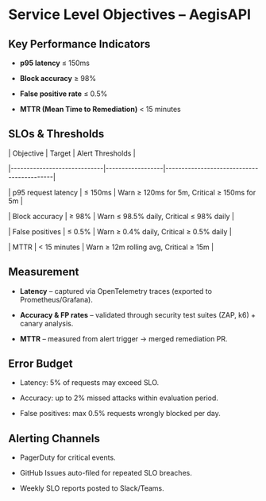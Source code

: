 # Service Level Objectives – AegisAPI



## Key Performance Indicators

- **p95 latency** ≤ 150ms  

- **Block accuracy** ≥ 98%  

- **False positive rate** ≤ 0.5%  

- **MTTR (Mean Time to Remediation)** < 15 minutes  



## SLOs & Thresholds



| Objective                  | Target            | Alert Thresholds                          |

|-----------------------------|------------------|-------------------------------------------|

| p95 request latency         | ≤ 150ms          | Warn ≥ 120ms for 5m, Critical ≥ 150ms for 5m |

| Block accuracy              | ≥ 98%            | Warn ≤ 98.5% daily, Critical ≤ 98% daily   |

| False positives             | ≤ 0.5%           | Warn ≥ 0.4% daily, Critical ≥ 0.5% daily   |

| MTTR                        | < 15 minutes     | Warn ≥ 12m rolling avg, Critical ≥ 15m     |



## Measurement

- **Latency** – captured via OpenTelemetry traces (exported to Prometheus/Grafana).  

- **Accuracy & FP rates** – validated through security test suites (ZAP, k6) + canary analysis.  

- **MTTR** – measured from alert trigger → merged remediation PR.  



## Error Budget

- Latency: 5% of requests may exceed SLO.  

- Accuracy: up to 2% missed attacks within evaluation period.  

- False positives: max 0.5% requests wrongly blocked per day.  



## Alerting Channels

- PagerDuty for critical events.  

- GitHub Issues auto-filed for repeated SLO breaches.  

- Weekly SLO reports posted to Slack/Teams.  

